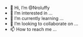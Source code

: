- 👋 Hi, I’m @Nroluffy
- 👀 I’m interested in ...
- 🌱 I’m currently learning ...
- 💞️ I’m looking to collaborate on ...
- 📫 How to reach me ...

<!---
Nroluffy/Nroluffy is a ✨ special ✨ repository because its `README.md` (this file) appears on your GitHub profile.
You can click the Preview link to take a look at your changes.
--->
